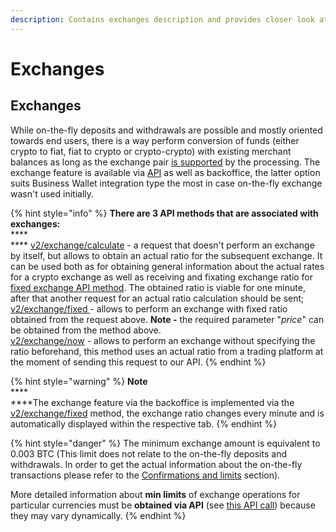 ```yaml
---
description: Contains exchanges description and provides closer look at its features
---
```


# Exchanges

## Exchanges

While on-the-fly deposits and withdrawals are possible and mostly oriented towards end users, there is a way perform conversion of funds (either crypto to fiat, fiat to crypto or crypto-crypto) with existing merchant balances as long as the exchange pair [is supported](../) by the processing. The exchange feature is available via [API](../api-documentation/api-reference.md#calculate-exchange-rates) as well as backoffice, the latter option suits Business Wallet integration type the most in case on-the-fly exchange wasn't used initially. 

{% hint style="info" %}
**There are 3 API methods that are associated with exchanges:**\
****\
**** [v2/exchange/calculate](../api-documentation/api-reference.md#calculate-exchange-rates) - a request that doesn't perform an exchange by itself, but allows to obtain an actual ratio for the subsequent exchange. It can be used both as for obtaining general information about the actual rates for a crypto exchange as well as receiving and fixating exchange ratio for[ fixed exchange API method](../api-documentation/api-reference.md#exchange-on-fixed-exchange-rate). The obtained ratio is viable for one minute, after that another request for an actual ratio calculation should be sent;\
[v2/exchange/fixed ](../api-documentation/api-reference.md#exchange-on-fixed-exchange-rate)- allows to perform an exchange with fixed ratio obtained from the request above. **Note -** the required parameter "_price_" can be obtained from the method above.\
[v2/exchange/now](../api-documentation/api-reference.md#exchange-regardless-the-exchange-rate) - allows to perform an exchange without specifying the ratio beforehand, this method uses an actual ratio from a trading platform at the moment of sending this request to our API.
{% endhint %}

{% hint style="warning" %}
**Note**\
****\
****The exchange feature via the backoffice is implemented via the [v2/exchange/fixed](../api-documentation/api-reference.md#exchange-on-fixed-exchange-rate) method, the exchange ratio changes every minute and is automatically displayed within the respective tab.
{% endhint %}

{% hint style="danger" %}
The minimum exchange amount is equivalent to 0.003 BTC (This limit does not relate to the on-the-fly deposits and withdrawals. In order to get the actual information about the on-the-fly transactions please refer to the [Confirmations and limits](../confirmations-and-limits.md) section).

More detailed information about **min limits** of exchange operations for particular currencies must be **obtained via API** (see [this API call](../api-documentation/api-reference.md#get-list-of-exchangeable-currency-pairs)) because they may vary dynamically.
{% endhint %}
